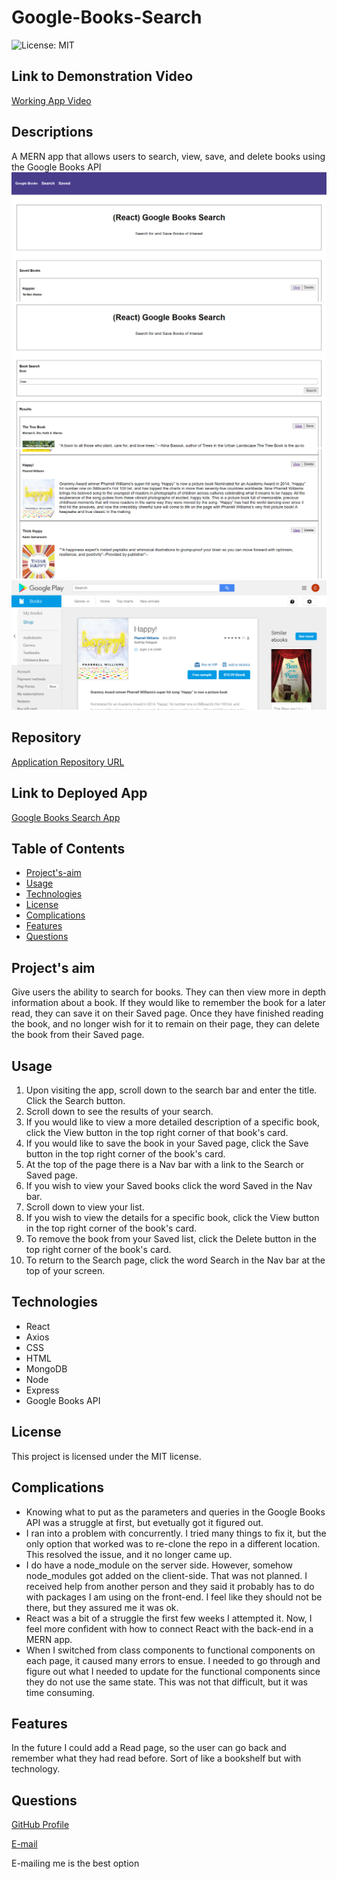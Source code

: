 # Google-Books-Search
![License: MIT](https://img.shields.io/badge/License-MIT-Red.svg)

## Link to Demonstration Video
[Working App Video](https://drive.google.com/file/d/1wGucMyTtvV_fcR3rMtJz8y7VW3HOGVh1/view)

## Descriptions
A MERN app that allows users to search, view, save, and delete books using the Google Books API
![App](./assets/images/app.png)
![Search Results](./assets/images/search-results.png)
![Saved Page](./assets/images/saved-list.png)
![Viewed Book](./assets/images/viewed-book.png)

## Repository
[Application Repository URL](https://github.com/cmcunningham27/Google-Books-Search)

## Link to Deployed App
[Google Books Search App](https://murmuring-beach-73094.herokuapp.com)

## Table of Contents
- [Project's-aim](#project's-aim)
- [Usage](#usage)
- [Technologies](#technologies)
- [License](#license)
- [Complications](#complications)
- [Features](#features)
- [Questions](#questions)

## Project's aim
Give users the ability to search for books. They can then view more in depth information about a book. If they would like to remember the book for a later read, they can save it on their Saved page. Once they have finished reading the book, and no longer wish for it to remain on their page, they can delete the book from their Saved page.

## Usage
1. Upon visiting the app, scroll down to the search bar and enter the title. Click the Search button.
2. Scroll down to see the results of your search.
3. If you would like to view a more detailed description of a specific book, click the View button in the top right corner of that book's card.
4. If you would like to save the book in your Saved page, click the Save button in the top right corner of the book's card.
5. At the top of the page there is a Nav bar with a link to the Search or Saved page.
6. If you wish to view your Saved books click the word Saved in the Nav bar.
7. Scroll down to view your list.
8. If you wish to view the details for a specific book, click the View button in the top right corner of the book's card.
9. To remove the book from your Saved list, click the Delete button in the top right corner of the book's card.
10. To return to the Search page, click the word Search in the Nav bar at the top of your screen.

## Technologies
* React
* Axios
* CSS
* HTML
* MongoDB
* Node
* Express
* Google Books API

## License
This project is licensed under the MIT license.

## Complications
* Knowing what to put as the parameters and queries in the Google Books API was a struggle at first, but evetually got it figured out.
* I ran into a problem with concurrently. I tried many things to fix it, but the only option that worked was to re-clone the repo in a different location. This resolved the issue, and it no longer came up.
* I do have a node_module on the server side. However, somehow node_modules got added on the client-side. That was not planned. I received help from another person and they said it probably has to do with packages I am using on the front-end. I feel like they should not be there, but they assured me it was ok. 
* React was a bit of a struggle the first few weeks I attempted it. Now, I feel more confident with how to connect React with the back-end in a MERN app.
* When I switched from class components to functional components on each page, it caused many errors to ensue. I needed to go through and figure out what I needed to update for the functional components since they do not use the same state. This was not that difficult, but it was time consuming. 

## Features
In the future I could add a Read page, so the user can go back and remember what they had read before. Sort of like a bookshelf but with technology. 

## Questions
[GitHub Profile](https://github.com/cmcunningham27)

[E-mail](mailto:sttepstutoring@yahoo.com)

E-mailing me is the best option